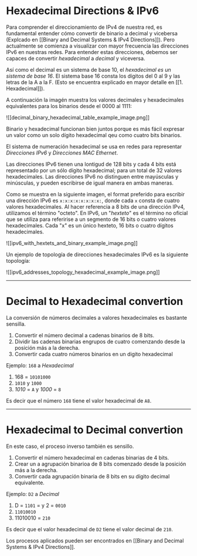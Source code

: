 # Hexadecimal Directions & IPv6

Para comprender el direccionamiento de IPv4 de nuestra red, es fundamental entender cómo convertir de binario a decimal y vicebersa (Explcado en [[Binary and Decimal Systems & IPv4 Directions]]). Pero actualmente se comienza a visualizar con mayor frecuencia las direcciones IPv6 en nuestras redes. Para entender estas direcciones, debemos ser capaces de convertir *hexadecimal* a *decimal* y viceversa.

Así como el decimal es un sistema de base 10, el *hexadecimal es un sistema de base 16*. El  sistema base 16 consta los dígitos del 0 al 9 y las letras de la A a la F. (Esto se encuentra explicado en mayor detalle en [[1. Hexadecimal]]). 

A continuación la imagén muestra los valores decimales y hexadecimales equivalentes para los binarios desde el 0000 al 1111:

![[decimal_binary_hexadecimal_table_example_image.png]]

Binario y hexadecimal funcionan bien juntos porque es más fácil expresar un valor como un solo dígito hexadecimal qeu como cuatro bits binarios. 

El sistema de numeración hexadecimal se usa en redes para representar *Direcciones IPv6* y *Direcciones MAC Ethernet*.

Las direcciones IPv6 tienen una lontigud de 128 bits y cada 4 bits está representado por un sólo dígito hexadecimal; para un total de 32 valores hexadecimales. Las direcciones IPv6 no distinguen entre mayúsculas y minúsculas, y pueden escribirse de igual manera en ambas maneras.

Como se muestra en la siguiente imagen, el format preferido para escribir una dirección IPv6 es `x:x:x:x:x:x:x:x:`, donde cada `x` consta de cuatro valores hexadecimales. Al hacer referencia a 8 bits de una dirección IPv4, utilizamos el término "octeto". En IPv6, un "*hexteto*" es el término no oficial que se utiliza para referirise a un segmento de 16 bits o cuatro valores hexadecimales. Cada "x" es un único hexteto, 16 bits o cuatro dígitos hexadecimales.

![[ipv6_with_hextets_and_binary_example_image.png]]

Un ejemplo de topología de direcciones hexadecimales IPv6 es la siguiente topología:

![[ipv6_addresses_topology_hexadecimal_example_image.png]]

---
# Decimal to Hexadecimal convertion

La conversión de números decimales a valores hexadecimales es bastante sensilla.

1. Convertir el número decimal a cadenas binarios de 8 bits.
2. Dividir las cadenas binarias engrupos de cuatro comenzando desde la posición más a la derecha.
3. Convertir cada cuatro números binarios en un digito hexadecimal

Ejemplo: `168` a *Hexadecimal*

1. 168 = `10101000`
2. `1010` y `1000`
3. *1010* = `A` y *1000* = `8`

Es decir que el número `168` tiene el valor hexadecimal de `A8`.

----
# Hexadecimal to Decimal convertion

En este caso, el proceso inverso también es sensillo.

1. Convertir el número hexadecimal en cadenas binarias de 4 bits.
2. Crear un a agrupación binarioa de 8 bits comenzado desde la posición más a la derecha.
3. Convertir cada agrupación binaria de 8 bits en su dígito decimal equivalente.

Ejemplo: `D2` a *Decimal*

1. D = `1101` = y 2 = `0010`
2. `11010010`
3. 11010010 = `210`

Es decir que el valor hexadecimal de `D2` tiene el valor decimal de `210`.

Los procesos aplicados pueden ser encontrados en [[Binary and Decimal Systems & IPv4 Directions]].


